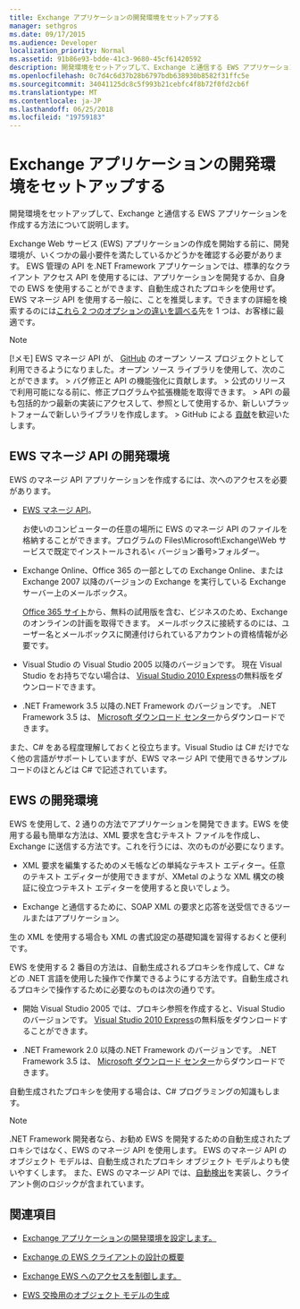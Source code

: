 ```yaml
---
title: Exchange アプリケーションの開発環境をセットアップする
manager: sethgros
ms.date: 09/17/2015
ms.audience: Developer
localization_priority: Normal
ms.assetid: 91b86e93-bdde-41c3-9680-45cf61420592
description: 開発環境をセットアップして、Exchange と通信する EWS アプリケーションを作成する方法について説明します。
ms.openlocfilehash: 0c7d4c6d37b28b6797bdb638930b8582f31ffc5e
ms.sourcegitcommit: 34041125dc8c5f993b21cebfc4f8b72f0fd2cb6f
ms.translationtype: MT
ms.contentlocale: ja-JP
ms.lasthandoff: 06/25/2018
ms.locfileid: "19759183"
---
```

# <a name="setting-up-your-exchange-application-development-environment"></a>Exchange アプリケーションの開発環境をセットアップする

開発環境をセットアップして、Exchange と通信する EWS アプリケーションを作成する方法について説明します。
  
Exchange Web サービス (EWS) アプリケーションの作成を開始する前に、開発環境が、いくつかの最小要件を満たしているかどうかを確認する必要があります。 EWS 管理の API を.NET Framework アプリケーションでは、標準的なクライアント アクセス API を使用するには、アプリケーションを開発するか、自身での EWS を使用することができます、自動生成されたプロキシを使用せず。 EWS マネージ API を使用する一般に、ことを推奨します。できますの詳細を検索するのには[これら 2 つのオプションの違いを調べる](ews-client-design-overview-for-exchange.md)先を 1 つは、お客様に最適です。 
  
> [!NOTE]
>  [!メモ]  EWS マネージ API が、 [GitHub](https://github.com/officedev/ews-managed-api) のオープン ソース プロジェクトとして利用できるようになりました。オープン ソース ライブラリを使用して、次のことができます。 >  バグ修正と API の機能強化に貢献します。 >  公式のリリースで利用可能になる前に、修正プログラムや拡張機能を取得できます。 >  API の最も包括的かつ最新の実装にアクセスして、参照として使用するか、新しいプラットフォームで新しいライブラリを作成します。 >  GitHub による [貢献](https://github.com/OfficeDev/ews-managed-api/blob/master/CONTRIBUTING.md)を歓迎いたします。 
  
## <a name="development-environment-for-the-ews-managed-api"></a>EWS マネージ API の開発環境
<a name="bk_EWSMA"> </a>

EWS のマネージ API アプリケーションを作成するには、次へのアクセスを必要があります。
  
- [EWS マネージ API](http://aka.ms/ews-managed-api-readme)。 
    
    お使いのコンピューターの任意の場所に EWS のマネージ API のファイルを格納することができます。プログラムの Files\Microsoft\Exchange\Web サービスで既定でインストールされる\\< バージョン番号\>フォルダー。
    
- Exchange Online、Office 365 の一部としての Exchange Online、または Exchange 2007 以降のバージョンの Exchange を実行している Exchange サーバー上のメールボックス。  
    
    [Office 365 サイト](http://office.microsoft.com/en-us/business/compare-office-365-for-business-plans-FX102918419.aspx#fbid=1tsGNIE7e3a)から、無料の試用版を含む、ビジネスのため、Exchange のオンラインの計画を取得できます。 メールボックスに接続するのには、ユーザー名とメールボックスに関連付けられているアカウントの資格情報が必要です。
    
- Visual Studio の Visual Studio 2005 以降のバージョンです。 現在 Visual Studio をお持ちでない場合は、 [Visual Studio 2010 Express](http://www.microsoft.com/visualstudio/eng/products/visual-studio-2010-express)の無料版をダウンロードできます。
    
- .NET Framework 3.5 以降の.NET Framework のバージョンです。 .NET Framework 3.5 は、 [Microsoft ダウンロード センター](http://go.microsoft.com/fwlink/?LinkId=191777)からダウンロードできます。
    
また、C# をある程度理解しておくと役立ちます。Visual Studio は C# だけでなく他の言語がサポートしていますが、EWS マネージ API で使用できるサンプル コードのほとんどは C# で記述されています。
  
## <a name="development-environment-for-ews"></a>EWS の開発環境
<a name="bk_EWS"> </a>

EWS を使用して、2 通りの方法でアプリケーションを開発できます。EWS を使用する最も簡単な方法は、XML 要求を含むテキスト ファイルを作成し、Exchange に送信する方法です。これを行うには、次のものが必要になります。  
  
- XML 要求を編集するためのメモ帳などの単純なテキスト エディター。任意のテキスト エディターが使用できますが、XMetal のような XML 構文の検証に役立つテキスト エディターを使用すると良いでしょう。
    
- Exchange と通信するために、SOAP XML の要求と応答を送受信できるツールまたはアプリケーション。
    
生の XML を使用する場合も XML の書式設定の基礎知識を習得するおくと便利です。
  
EWS を使用する 2 番目の方法は、自動生成されるプロキシを作成して、C# などの .NET 言語を使用した操作で作業できるようにする方法です。自動生成されるプロキシで操作するために必要なのものは次の通りです。
  
- 開始 Visual Studio 2005 では、プロキシ参照を作成すると、Visual Studio のバージョンです。 [Visual Studio 2010 Express](http://www.microsoft.com/visualstudio/eng/products/visual-studio-2010-express)の無料版をダウンロードすることができます。
    
- .NET Framework 2.0 以降の.NET Framework のバージョンです。 .NET Framework 3.5 は、 [Microsoft ダウンロード センター](http://go.microsoft.com/fwlink/?LinkId=191777)からダウンロードできます。
    
自動生成されたプロキシを使用する場合は、C# プログラミングの知識もします。
  
> [!NOTE]
> .NET Framework 開発者なら、お勧め EWS を開発するための自動生成されたプロキシではなく、EWS のマネージ API を使用します。 EWS のマネージ API のオブジェクト モデルは、自動生成されたプロキシ オブジェクト モデルよりも使いやすくします。 また、EWS のマネージ API では、[自動検出](autodiscover-for-exchange.md)を実装し、クライアント側のロジックが含まれています。 
  
## <a name="see-also"></a>関連項目


- [Exchange アプリケーションの開発環境を設定します。](setting-up-your-exchange-application-development-environment.md)
    
- [Exchange の EWS クライアントの設計の概要](ews-client-design-overview-for-exchange.md)
    
- [Exchange EWS へのアクセスを制御します。](how-to-control-access-to-ews-in-exchange.md)
    
- [EWS 交換用のオブジェクト モデルの生成](https://msdn.microsoft.com/en-us/library/jj190899)
    

